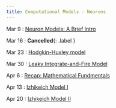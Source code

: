 ```yaml
---
title: Computational Models - Neurons
---
```


Mar 9
: [Neuron Models: A Brief Intro](#)

Mar 16
: **Cancelled**{: .label }

Mar 23
: [Hodgkin-Huxley model](#)

Mar 30
: [Leaky Integrate-and-Fire Model](#)

Apr 6
: [Recap: Mathematical Fundmentals](#)

Apr 13
: [Izhikeich Model I](#)

Apr 20
: [Izhikeich Model II](#)


<!--
Oct 5
: [Linked Lists & Encapsulation](#)
  : [3.1](#), [2.2](#), [2.3](#)

Oct 6
: **Section**{: .label .label-purple }[Linked Lists](#)
  : [Solution](#)

Oct 7
: [Resizing Arrays](#)
  : [2.4](#), [2.5](#)

Oct 8
: **Lab**{: .label .label-purple } [Resizing Arrays](#)

Oct 9
: [Runtime Analysis](#)
  : [8.1](#), [8.2](#), [8.3](#), [8.4](#)
: **HW 2 due**{: .label .label-red }

-->
